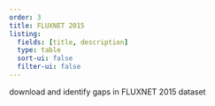 ```yaml
---
order: 3
title: FLUXNET 2015
listing:
  fields: [title, description]
  type: table
  sort-ui: false
  filter-ui: false
---
```


download and identify gaps in FLUXNET 2015 dataset